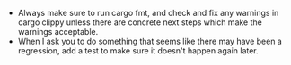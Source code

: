 - Always make sure to run cargo fmt, and check and fix any warnings in cargo clippy unless there are concrete next steps which make the warnings acceptable.
- When I ask you to do something that seems like there may have been a regression, add a test to make sure it doesn't happen again later.